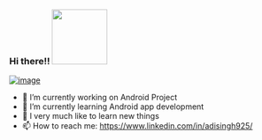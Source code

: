 ### Hi there!! <img src ='https://media.giphy.com/media/3ohhwMDyS6rv3sB8yI/giphy.gif'  style = height:100px style = width:100px style= padding-top:0px> 
[![image](https://media.giphy.com/media/eNcL3bAJ5Kywk4VHP0/giphy.gif)](https://www.google.com)
- 🔭 I’m currently working on Android Project
- 🌱 I’m currently learning Android app development
- 💬 I very much like to learn new things
- 📫 How to reach me: https://www.linkedin.com/in/adisingh925/
